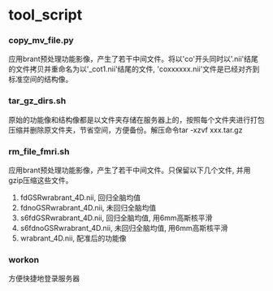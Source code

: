 # tool_script

### copy_mv_file.py
应用brant预处理功能影像，产生了若干中间文件。将以'co'开头同时以'.nii'结尾的文件拷贝并重命名为以'_cot1.nii'结尾的文件, 'coxxxxxx.nii'文件是已经对齐到标准空间的结构像。

### tar_gz_dirs.sh
原始的功能像和结构像都是以文件夹存储在服务器上的，按照每个文件夹进行打包压缩并删除原文件夹，节省空间，方便备份。解压命令tar -xzvf xxx.tar.gz

### rm_file_fmri.sh
应用brant预处理功能影像，产生了若干中间文件。只保留以下几个文件, 并用gzip压缩这些文件。
1. fdGSRwrabrant_4D.nii, 回归全脑均值
2. fdnoGSRwrabrant_4D.nii, 未回归全脑均值
3. s6fdGSRwrabrant_4D.nii, 回归全脑均值, 用6mm高斯核平滑
4. s6fdnoGSRwrabrant_4D.nii, 未回归全脑均值, 用6mm高斯核平滑
5. wrabrant_4D.nii, 配准后的功能像

### workon
方便快捷地登录服务器